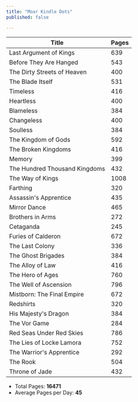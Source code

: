 ```yaml
--- 
title: "Moar Kindle Dots"
published: false

---
```


Title                          | Pages
-------------------------------|------
Last Argument of Kings         | 639
Before They Are Hanged         | 543
The Dirty Streets of Heaven    | 400
The Blade Itself               | 531
Timeless                       | 416
Heartless                      | 400
Blameless                      | 384
Changeless                     | 400
Soulless                       | 384
The Kingdom of Gods            | 592
The Broken Kingdoms            | 416
Memory                         | 399
The Hundred Thousand Kingdoms  | 432
The Way of Kings               | 1008
Farthing                       | 320
Assassin's Apprentice          | 435
Mirror Dance                   | 465
Brothers in Arms               | 272
Cetaganda                      | 245
Furies of Calderon             | 672
The Last Colony                | 336
The Ghost Brigades             | 384
The Alloy of Law               | 416
The Hero of Ages               | 760
The Well of Ascension          | 796
Mistborn: The Final Empire     | 672
Redshirts                      | 320
His Majesty's Dragon           | 384
The Vor Game                   | 284
Red Seas Under Red Skies       | 786
The Lies of Locke Lamora       | 752
The Warrior's Apprentice       | 292
The Rook                       | 504
Throne of Jade                 | 432

* Total Pages: __16471__
* Average Pages per Day: __45__